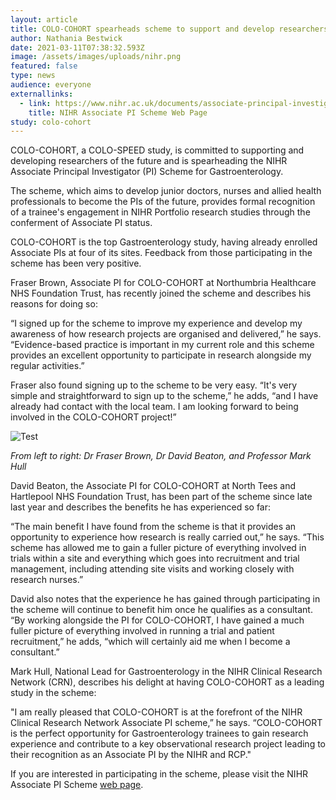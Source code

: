 ```yaml
---
layout: article
title: COLO-COHORT spearheads scheme to support and develop researchers
author: Nathania Bestwick
date: 2021-03-11T07:38:32.593Z
image: /assets/images/uploads/nihr.png
featured: false
type: news
audience: everyone
externallinks:
  - link: https://www.nihr.ac.uk/documents/associate-principal-investigator-pi-scheme/25040
    title: NIHR Associate PI Scheme Web Page
study: colo-cohort
---
```

COLO-COHORT, a COLO-SPEED study, is committed to supporting and developing researchers of the future and is spearheading the NIHR Associate Principal Investigator (PI) Scheme for Gastroenterology. 

The scheme, which aims to develop junior doctors, nurses and allied health professionals to become the PIs of the future, provides formal recognition of a trainee's engagement in NIHR Portfolio research studies through the conferment of Associate PI status. 

COLO-COHORT is the top Gastroenterology study, having already enrolled Associate PIs at four of its sites. Feedback from those participating in the scheme has been very positive. 

Fraser Brown, Associate PI for COLO-COHORT at Northumbria Healthcare NHS Foundation Trust, has recently joined the scheme and describes his reasons for doing so:

“I signed up for the scheme to improve my experience and develop my awareness of how research projects are organised and delivered,” he says. “Evidence-based practice is important in my current role and this scheme provides an excellent opportunity to participate in research alongside my regular activities.”

Fraser also found signing up to the scheme to be very easy. “It's very simple and straightforward to sign up to the scheme,” he adds, “and I have already had contact with the local team. I am looking forward to being involved in the COLO-COHORT project!”

![Test](/assets/images/uploads/api-collage.jpg)

*From left to right: Dr Fraser Brown, Dr David Beaton, and Professor Mark Hull*

David Beaton, the Associate PI for COLO-COHORT at North Tees and Hartlepool NHS Foundation Trust, has been part of the scheme since late last year and describes the benefits he has experienced so far:

“The main benefit I have found from the scheme is that it provides an opportunity to experience how research is really carried out,” he says. “This scheme has allowed me to gain a fuller picture of everything involved in trials within a site and everything which goes into recruitment and trial management, including attending site visits and working closely with research nurses.”

David also notes that the experience he has gained through participating in the scheme will continue to benefit him once he qualifies as a consultant. “By working alongside the PI for COLO-COHORT, I have gained a much fuller picture of everything involved in running a trial and patient recruitment,” he adds, “which will certainly aid me when I become a consultant.”

Mark Hull, National Lead for Gastroenterology in the NIHR Clinical Research Network (CRN), describes his delight at having COLO-COHORT as a leading study in the scheme:

"I am really pleased that COLO-COHORT is at the forefront of the NIHR Clinical Research Network Associate PI scheme,” he says. “COLO-COHORT is the perfect opportunity for Gastroenterology trainees to gain research experience and contribute to a key observational research project leading to their recognition as an Associate PI by the NIHR and RCP."

If you are interested in participating in the scheme, please visit the NIHR Associate PI Scheme [web page](https://www.nihr.ac.uk/documents/associate-principal-investigator-pi-scheme/25040).